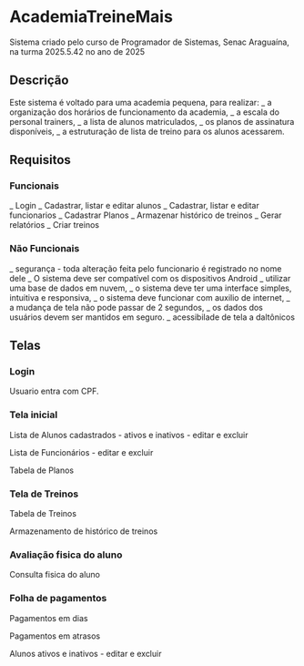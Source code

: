 # AcademiaTreineMais
Sistema criado pelo curso de Programador de Sistemas, Senac Araguaína, na turma 2025.5.42 no ano de 2025

## Descrição

Este sistema é voltado para uma academia pequena, para realizar:
_ a organização dos horários de funcionamento da academia,
_ a escala do personal trainers,
_ a lista de alunos matriculados,
_ os planos de assinatura disponíveis,
_ a estruturação de lista de treino para os alunos acessarem.

## Requisitos

### Funcionais
_ Login
_ Cadastrar, listar e editar alunos
_ Cadastrar, listar e editar funcionarios
_ Cadastrar Planos 
_ Armazenar histórico de treinos
_ Gerar relatórios
_ Criar treinos

### Não Funcionais
_ segurança - toda alteração feita pelo funcionario é registrado no nome dele
_ O sistema deve ser compatível com os dispositivos Android
_ utilizar uma base de dados em nuvem,
_ o sistema deve ter uma interface simples, intuitiva e responsiva,
_ o sistema deve funcionar com auxilio de internet, 
_ a mudança de tela não pode passar de 2 segundos,
_ os dados dos usuários devem ser mantidos em seguro. 
_ acessibilade de tela a daltônicos

## Telas

### Login 
Usuario entra com CPF.

### Tela inicial

Lista de Alunos cadastrados - ativos e inativos - editar e excluir

Lista de Funcionários - editar e excluir

Tabela de Planos

### Tela de Treinos

Tabela de Treinos

Armazenamento de histórico de treinos

### Avaliação fisica do aluno

Consulta fisica do aluno

### Folha de pagamentos

Pagamentos em dias

Pagamentos em atrasos

Alunos ativos e inativos - editar e excluir



